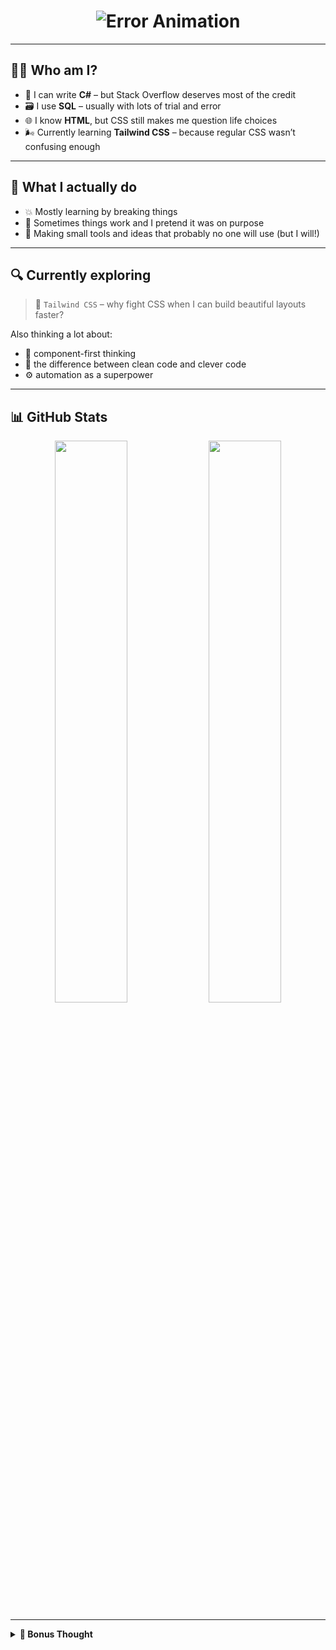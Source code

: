 <h1 align="center">
  <img src="https://readme-typing-svg.demolab.com?font=Fira+Code&size=28&pause=1000&color=FF3C3C&center=true&vCenter=true&width=435&lines=ERROR%3A+REAL+DEVELOPER+NOT+FOUND" alt="Error Animation" />
</h1>

---

## 👨‍💻 Who am I?

- 🧷 I can write **C#** – but Stack Overflow deserves most of the credit  
- 🗃️ I use **SQL** – usually with lots of trial and error  
- 🌐 I know **HTML**, but CSS still makes me question life choices  
- 🌬️ Currently learning **Tailwind CSS** – because regular CSS wasn’t confusing enough

---

## 🧠 What I actually do

- 💥 Mostly learning by breaking things  
- 🧪 Sometimes things work and I pretend it was on purpose  
- 🧸 Making small tools and ideas that probably no one will use (but I will!)

---

## 🔍 Currently exploring

> 🎨 `Tailwind CSS` – why fight CSS when I can build beautiful layouts faster?

Also thinking a lot about:
- 🧱 component-first thinking  
- 🧼 the difference between clean code and clever code  
- ⚙️ automation as a superpower  

---

## 📊 GitHub Stats

<div align="center">
  <img src="https://github-readme-stats.vercel.app/api?username=Ni7i&show_icons=true&theme=tokyonight&hide_title=true" width="48%" />
  <img src="https://github-readme-stats.vercel.app/api/top-langs/?username=Ni7i&layout=compact&theme=tokyonight" width="48%" />
</div>

---

<details>
  <summary><b>💬 Bonus Thought</b></summary>
  <p><i>
    PS: I'm not a big fan of those typical README layouts.  
    You're still reading? That tells me something about you too.
  </i></p>
</details>
